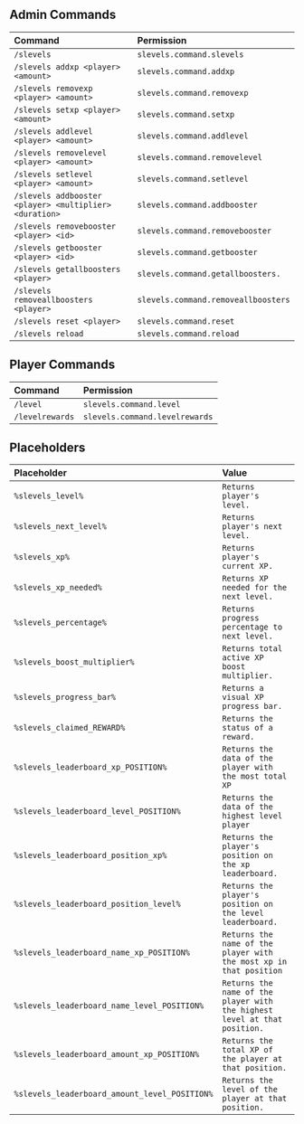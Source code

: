 ## Admin Commands
| Command                                                     | Permission                          |
|:------------------------------------------------------------|:------------------------------------|
| `/slevels`                                                  | `slevels.command.slevels`           |
| `/slevels addxp <player> <amount>`                          | `slevels.command.addxp`             |
| `/slevels removexp <player> <amount>`                       | `slevels.command.removexp`          |
| `/slevels setxp <player> <amount>`                          | `slevels.command.setxp`             |
| `/slevels addlevel <player> <amount>`                       | `slevels.command.addlevel`          |
| `/slevels removelevel <player> <amount>`                    | `slevels.command.removelevel`       |
| `/slevels setlevel <player> <amount>`                       | `slevels.command.setlevel`          |
| `/slevels addbooster <player> <multiplier> <duration>`      | `slevels.command.addbooster`        |
| `/slevels removebooster <player> <id>`                      | `slevels.command.removebooster`     |
| `/slevels getbooster <player> <id>`                         | `slevels.command.getbooster`        |
| `/slevels getallboosters <player>`                          | `slevels.command.getallboosters.`   |
| `/slevels removeallboosters <player>`                       | `slevels.command.removeallboosters` |
| `/slevels reset <player>`                                   | `slevels.command.reset`             |
| `/slevels reload`                                           | `slevels.command.reload`            |

## Player Commands
| Command                                                     | Permission                          |
|:------------------------------------------------------------|:------------------------------------|
| `/level`                                                    | `slevels.command.level`             |
| `/levelrewards`                                             | `slevels.command.levelrewards`      |

## Placeholders
| Placeholder                                                 | Value                                  |
|:------------------------------------------------------------|:--------------------------------------------|
| `%slevels_level%`                                           | `Returns player's level.`                                                 |
| `%slevels_next_level%`                                      | `Returns player's next level.`                                            |
| `%slevels_xp%`                                              | `Returns player's current XP.`                                            |
| `%slevels_xp_needed%`                                       | `Returns XP needed for the next level.`                                   |
| `%slevels_percentage%`                                      | `Returns progress percentage to next level.`                              |
| `%slevels_boost_multiplier%`                                | `Returns total active XP boost multiplier.`                               |
| `%slevels_progress_bar%`                                    | `Returns a visual XP progress bar.`                                       |
| `%slevels_claimed_REWARD%`                                  | `Returns the status of a reward.`                                         |
| `%slevels_leaderboard_xp_POSITION%`                         | `Returns the data of the player with the most total XP`                   |
| `%slevels_leaderboard_level_POSITION%`                      | `Returns the data of the highest level player`                            |
| `%slevels_leaderboard_position_xp%`                         | `Returns the player's position on the xp leaderboard.`                    |
| `%slevels_leaderboard_position_level%`                      | `Returns the player's position on the level leaderboard.`                 |
| `%slevels_leaderboard_name_xp_POSITION%`                    | `Returns the name of the player with the most xp in that position`        |
| `%slevels_leaderboard_name_level_POSITION%`                 | `Returns the name of the player with the highest level at that position.` |
| `%slevels_leaderboard_amount_xp_POSITION%`                  | `Returns the total XP of the player at that position.`                    |
| `%slevels_leaderboard_amount_level_POSITION%`               | `Returns the level of the player at that position.`                       |
